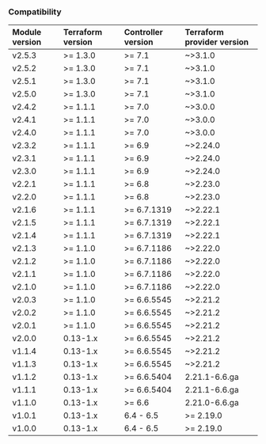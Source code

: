 ### Compatibility
Module version | Terraform version | Controller version | Terraform provider version
:--- | :--- | :--- | :---
v2.5.3 | >= 1.3.0 | >= 7.1 | ~>3.1.0
v2.5.2 | >= 1.3.0 | >= 7.1 | ~>3.1.0
v2.5.1 | >= 1.3.0 | >= 7.1 | ~>3.1.0
v2.5.0 | >= 1.3.0 | >= 7.1 | ~>3.1.0
v2.4.2 | >= 1.1.1 | >= 7.0 | ~>3.0.0
v2.4.1 | >= 1.1.1 | >= 7.0 | ~>3.0.0
v2.4.0 | >= 1.1.1 | >= 7.0 | ~>3.0.0
v2.3.2 | >= 1.1.1 | >= 6.9 | ~>2.24.0
v2.3.1 | >= 1.1.1 | >= 6.9 | ~>2.24.0
v2.3.0 | >= 1.1.1 | >= 6.9 | ~>2.24.0
v2.2.1 | >= 1.1.1 | >= 6.8 | ~>2.23.0
v2.2.0 | >= 1.1.1 | >= 6.8 | ~>2.23.0
v2.1.6 | >= 1.1.1 | >= 6.7.1319 | ~>2.22.1
v2.1.5 | >= 1.1.1 | >= 6.7.1319 | ~>2.22.1
v2.1.4 | >= 1.1.1 | >= 6.7.1319 | ~>2.22.1
v2.1.3 | >= 1.1.0 | >= 6.7.1186 | ~>2.22.0
v2.1.2 | >= 1.1.0 | >= 6.7.1186 | ~>2.22.0
v2.1.1 | >= 1.1.0 | >= 6.7.1186 | ~>2.22.0
v2.1.0 | >= 1.1.0 | >= 6.7.1186 | ~>2.22.0
v2.0.3 | >= 1.1.0 | >= 6.6.5545 | ~>2.21.2
v2.0.2 | >= 1.1.0 | >= 6.6.5545 | ~>2.21.2
v2.0.1 | >= 1.1.0 | >= 6.6.5545 | ~>2.21.2
v2.0.0 | 0.13-1.x | >= 6.6.5545 | ~>2.21.2
v1.1.4 | 0.13-1.x | >= 6.6.5545 | ~>2.21.2
v1.1.3 | 0.13-1.x | >= 6.6.5545 | ~>2.21.2
v1.1.2 | 0.13-1.x | >= 6.6.5404 | 2.21.1-6.6.ga
v1.1.1 | 0.13-1.x | >= 6.6.5404 | 2.21.1-6.6.ga
v1.1.0 | 0.13-1.x | >= 6.6 | 2.21.0-6.6.ga
v1.0.1 | 0.13-1.x | 6.4 - 6.5 | >= 2.19.0
v1.0.0 | 0.13-1.x | 6.4 - 6.5 | >= 2.19.0